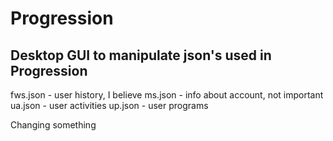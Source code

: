 # Progression

## Desktop GUI to manipulate json's used in Progression
fws.json - user history,  I believe
ms.json - info about account, not important
ua.json - user activities
up.json - user programs

Changing something 